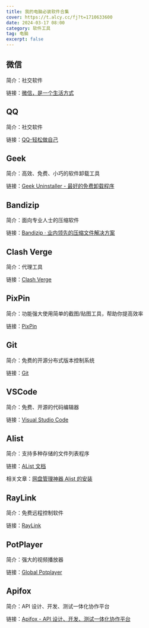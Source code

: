```yaml
---
title: 我的电脑必装软件合集
cover: https://t.alcy.cc/fj?t=1710633600
date: 2024-03-17 08:00
category: 软件工具
tag: 电脑
excerpt: false
---
```


## 微信

简介：社交软件                                        

链接：[微信，是一个生活方式](https://weixin.qq.com/)                                        

## QQ          

简介：社交软件                                       

链接：[QQ-轻松做自己](https://im.qq.com/index/)                                        

## Geek

简介：高效、免费、小巧的软件卸载工具                  

链接：[Geek Uninstaller - 最好的免费卸载程序](https://geekuninstaller.com/)

## Bandizip    

简介：面向专业人士的压缩软件    

链接：[Bandizip · 业内领先的压缩文件解决方案](https://www.bandisoft.com/bandizip/)             

## Clash Verge 

简介：代理工具                                        

链接：[Clash Verge](https://clashverge.net/)                                           

## PixPin      

简介：功能强大使用简单的截图/贴图工具，帮助你提高效率 

链接：[PixPin](https://pixpinapp.com/)      

## Git         

简介：免费的开源分布式版本控制系统                    

链接：[Git](https://git-scm.com/)                                           

## VSCode      

简介：免费、开源的代码编辑器                          

链接：[Visual Studio Code](https://code.visualstudio.com/)                                       

## Alist       

简介：支持多种存储的文件列表程序                      

链接：[AList 文档](https://alist.nn.ci/)

相关文章：[网盘管理神器 Alist 的安装](https://blog.azhf8.top/SoftwareTool/01-网盘管理神器Alist的安装.html)

## RayLink

简介：免费远程控制软件                                

链接：[RayLink](https://www.raylink.live/)                                                                                       
## PotPlayer

简介：强大的视频播放器                                

链接：[Global Potplayer](https://potplayer.daum.net/)  

## Apifox      

简介：API 设计、开发、测试一体化协作平台              

链接：[Apifox - API 设计、开发、测试一体化协作平台](https://apifox.com/)                        
